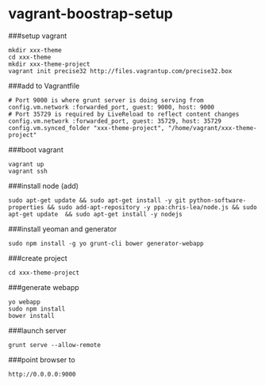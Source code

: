 vagrant-boostrap-setup
======================
###setup vagrant
```
mkdir xxx-theme
cd xxx-theme
mkdir xxx-theme-project
vagrant init precise32 http://files.vagrantup.com/precise32.box
```
###add to Vagrantfile
```
# Port 9000 is where grunt server is doing serving from
config.vm.network :forwarded_port, guest: 9000, host: 9000
# Port 35729 is required by LiveReload to reflect content changes
config.vm.network :forwarded_port, guest: 35729, host: 35729
config.vm.synced_folder "xxx-theme-project", "/home/vagrant/xxx-theme-project"
```

###boot vagrant
```
vagrant up
vagrant ssh
```

###install node (add)
```
sudo apt-get update && sudo apt-get install -y git python-software-properties && sudo add-apt-repository -y ppa:chris-lea/node.js && sudo apt-get update  && sudo apt-get install -y nodejs
```

###install yeoman and generator
```
sudo npm install -g yo grunt-cli bower generator-webapp
```

###create project
```
cd xxx-theme-project
```

###generate webapp
```
yo webapp
sudo npm install
bower install
```

###launch server
```
grunt serve --allow-remote
```

###point browser to
```
http://0.0.0.0:9000
```

